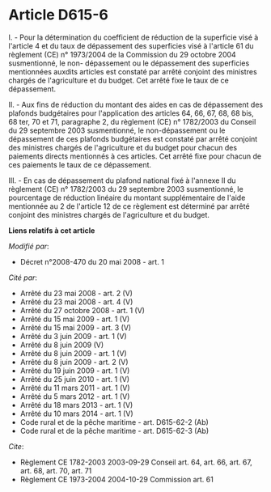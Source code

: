 # Article D615-6

I. - Pour la détermination du coefficient de réduction de la superficie visé à l'article 4 et du taux de dépassement des
superficies visé à l'article 61 du règlement (CE) n° 1973/2004 de la Commission du 29 octobre 2004 susmentionné, le non-
dépassement ou le dépassement des superficies mentionnées auxdits articles est constaté par arrêté conjoint des ministres
chargés de l'agriculture et du budget. Cet arrêté fixe le taux de ce dépassement.

II. - Aux fins de réduction du montant des aides en cas de dépassement des plafonds budgétaires pour l'application des
articles 64, 66, 67, 68, 68 bis, 68 ter, 70 et 71, paragraphe 2, du règlement (CE) n° 1782/2003 du Conseil du 29 septembre
2003 susmentionné, le non-dépassement ou le dépassement de ces plafonds budgétaires est constaté par arrêté conjoint des
ministres chargés de l'agriculture et du budget pour chacun des paiements directs mentionnés à ces articles. Cet arrêté fixe
pour chacun de ces paiements le taux de ce dépassement.

III. - En cas de dépassement du plafond national fixé à l'annexe II du règlement (CE) n° 1782/2003 du 29 septembre 2003
susmentionné, le pourcentage de réduction linéaire du montant supplémentaire de l'aide mentionnée au 2 de l'article 12 de ce
règlement est déterminé par arrêté conjoint des ministres chargés de l'agriculture et du budget.

**Liens relatifs à cet article**

_Modifié par_:

  - Décret n°2008-470 du 20 mai 2008 - art. 1

_Cité par_:

  - Arrêté du 23 mai 2008 - art. 2 (V)
  - Arrêté du 23 mai 2008 - art. 4 (V)
  - Arrêté du 27 octobre 2008 - art. 1 (V)
  - Arrêté du 15 mai 2009 - art. 1 (V)
  - Arrêté du 15 mai 2009 - art. 3 (V)
  - Arrêté du 3 juin 2009 - art. 1 (V)
  - Arrêté du 8 juin 2009 (V)
  - Arrêté du 8 juin 2009 - art. 1 (V)
  - Arrêté du 8 juin 2009 - art. 2 (V)
  - Arrêté du 19 juin 2009 - art. 1 (V)
  - Arrêté du 25 juin 2010 - art. 1 (V)
  - Arrêté du 11 mars 2011 - art. 1 (V)
  - Arrêté du 5 mars 2012 - art. 1 (V)
  - Arrêté du 18 mars 2013 - art. 1 (V)
  - Arrêté du 10 mars 2014 - art. 1 (V)
  - Code rural et de la pêche maritime - art. D615-62-2 (Ab)
  - Code rural et de la pêche maritime - art. D615-62-3 (Ab)

_Cite_:

  - Règlement CE 1782-2003 2003-09-29 Conseil art. 64, art. 66, art. 67, art. 68, art. 70, art. 71
  - Règlement CE 1973-2004 2004-10-29 Commission art. 61
